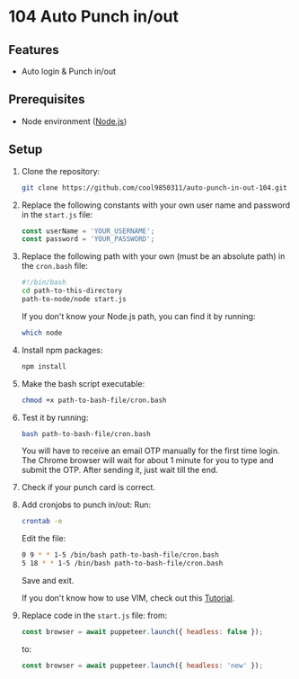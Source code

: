 # 104 Auto Punch in/out

## Features

- Auto login & Punch in/out

## Prerequisites

- Node environment ([Node.js](https://nodejs.org/))

## Setup

1. Clone the repository:

   ```sh
   git clone https://github.com/cool9850311/auto-punch-in-out-104.git
   ```

2. Replace the following constants with your own user name and password in the `start.js` file:

   ```javascript
   const userName = 'YOUR_USERNAME';
   const password = 'YOUR_PASSWORD';
   ```

3. Replace the following path with your own (must be an absolute path) in the `cron.bash` file:

   ```bash
   #!/bin/bash
   cd path-to-this-directory
   path-to-node/node start.js
   ```

   If you don't know your Node.js path, you can find it by running:

   ```sh
   which node
   ```

4. Install npm packages:

   ```sh
   npm install
   ```

5. Make the bash script executable:

   ```sh
   chmod +x path-to-bash-file/cron.bash
   ```

6. Test it by running:

   ```sh
   bash path-to-bash-file/cron.bash
   ```

   You will have to receive an email OTP manually for the first time login. The Chrome browser will wait for about 1 minute for you to type and submit the OTP. After sending it, just wait till the end.

7. Check if your punch card is correct.

8. Add cronjobs to punch in/out:
   Run:

   ```sh
   crontab -e
   ```

   Edit the file:

   ```sh
   0 9 * * 1-5 /bin/bash path-to-bash-file/cron.bash
   5 18 * * 1-5 /bin/bash path-to-bash-file/cron.bash
   ```

   Save and exit.

   If you don't know how to use VIM, check out this [Tutorial](https://opensource.com/article/19/3/getting-started-vim).

9. Replace code in the `start.js` file:
   from:
   ```javascript
   const browser = await puppeteer.launch({ headless: false });
   ```
   to:
   ```javascript
   const browser = await puppeteer.launch({ headless: 'new' });
   ```

